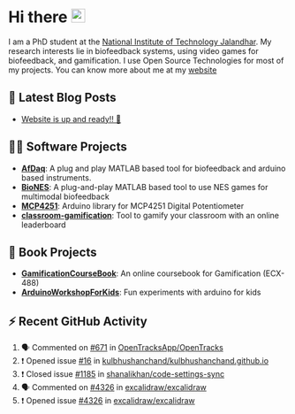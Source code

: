 <!--
**kulbhushanchand/kulbhushanchand** is a ✨ _special_ ✨ repository because its `README.md` (this file) appears on your GitHub profile.

Here are some ideas to get you started:

- 🔭 I’m currently working on ...
- 🌱 I’m currently learning ...
- 👯 I’m looking to collaborate on ...
- 🤔 I’m looking for help with ...
- 💬 Ask me about ...
- 📫 How to reach me: ...
- 😄 Pronouns: ...
- ⚡ Fun fact: ...
-->

# Hi there <img src="https://media.giphy.com/media/hvRJCLFzcasrR4ia7z/giphy.gif" width="25px" alt="hi">

<!--
<p align="center">

  <a href="https://kulbhushanchand.github.io/" title="Personal Website">
    <img src="assets\globe-solid.svg" height="25px" alt="link-logo" />
  </a>
&nbsp;  
  <a href="https://www.linkedin.com/in/kulbhushan-chand/" title="LinkedIn">
    <img src="assets\linkedin-in-brands.svg" height="25px" alt="linkedin-logo" />
  </a>
&nbsp;
  <a href="https://scholar.google.co.in/citations?user=s9_oY5MAAAAJ&hl" title="Google Scholar">
    <img src="assets\Google_Scholar_logo.svg" height="25px" alt="google-scholar-logo" />
  </a>
&nbsp;
  <a href="https://orcid.org/0000-0001-6502-0748" title="ORCID">
    <img src="assets\orcid-brands.svg" height="25px" alt="orcid-logo" />
  </a>
&nbsp;
  <a href="https://www.researchgate.net/profile/Kulbhushan-Chand" title="ResearchGate">
    <img src="assets\researchgate-brands.svg" height="25px" alt="researchgate-logo" />
  </a>
&nbsp;
  <a href="https://github.com/kulbhushanchand" title="GitHub">
    <img src="assets\github-brands.svg" height="25px" alt="github-logo" />
  </a>
&nbsp;
  <a href="https://osf.io/wxqdj/" title="OSF">
    <img src="assets\cos-shield.png" height="25px" alt="osf-logo" />
  </a>
&nbsp;
  <a href="https://www.youtube.com/c/KulbhushanChand" title="YouTube">
    <img src="assets\youtube-brands.svg" height="25px" alt="youtube-logo" />
  </a>

</p>
-->

I am a PhD student at the [National Institute of Technology Jalandhar](https://www.nitj.ac.in/). My research interests lie in biofeedback systems, using video games for biofeedback, and gamification. I use Open Source Technologies for most of my projects. You can know more about me at my [website](https://kulbhushanchand.github.io/)

## 📕 Latest Blog Posts

<!-- BLOG-POST-LIST:START -->
- [Website is up and ready!! 🎉](https://kulbhushanchand.github.io/website-is-up-and-ready/)
<!-- BLOG-POST-LIST:END -->


## 👨‍💻 Software Projects 

- [**AfDaq**](https://github.com/kulbhushanchand/AfDaq): A plug and play MATLAB based tool for biofeedback and arduino based instruments.
- [**BioNES**](https://github.com/kulbhushanchand/BioNES): A plug-and-play MATLAB based tool to use NES games for multimodal biofeedback
- [**MCP4251**](https://github.com/kulbhushanchand/MCP4251): Arduino library for MCP4251 Digital Potentiometer
- [**classroom-gamification**](https://github.com/kulbhushanchand/classroom-gamification): Tool to gamify your classroom with an online leaderboard


## 📖 Book Projects 

- [**GamificationCourseBook**](https://github.com/kulbhushanchand/GamificationCourseBook): An online coursebook for Gamification (ECX-488)
- [**ArduinoWorkshopForKids**](https://github.com/kulbhushanchand/ArduinoWorkshopForKids): Fun experiments with arduino for kids


## ⚡ Recent GitHub Activity

<!--START_SECTION:activity-->
1. 🗣 Commented on [#671](https://github.com/OpenTracksApp/OpenTracks/issues/671) in [OpenTracksApp/OpenTracks](https://github.com/OpenTracksApp/OpenTracks)
2. ❗️ Opened issue [#16](https://github.com/kulbhushanchand/kulbhushanchand.github.io/issues/16) in [kulbhushanchand/kulbhushanchand.github.io](https://github.com/kulbhushanchand/kulbhushanchand.github.io)
3. ❗️ Closed issue [#1185](https://github.com/shanalikhan/code-settings-sync/issues/1185) in [shanalikhan/code-settings-sync](https://github.com/shanalikhan/code-settings-sync)
4. 🗣 Commented on [#4326](https://github.com/excalidraw/excalidraw/issues/4326) in [excalidraw/excalidraw](https://github.com/excalidraw/excalidraw)
5. ❗️ Opened issue [#4326](https://github.com/excalidraw/excalidraw/issues/4326) in [excalidraw/excalidraw](https://github.com/excalidraw/excalidraw)
<!--END_SECTION:activity-->



<!--
## Online Profiles

- **Personal website**: [kulbhushanchand.github.io](http://kulbhushanchand.github.io/)
- **LinkedIn**: [kulbhushan-chand](https://www.linkedin.com/in/kulbhushan-chand)
- **Google Scholar**: [s9_oY5MAAAAJ&hl](https://scholar.google.co.in/citations?user=s9_oY5MAAAAJ&hl)
- **ORCID**: [0000-0001-6502-0748](https://orcid.org/0000-0001-6502-0748)
- **ResearchGate**: [Kulbhushan-Chand](https://www.researchgate.net/profile/Kulbhushan-Chand)
- **GitHub**: [kulbhushanchand](https://github.com/kulbhushanchand)
- **OSF**: [wxqdj](https://osf.io/wxqdj)
- **YouTube**: [KulbhushanChand](https://www.youtube.com/c/KulbhushanChand)
-->
<!--
[![Kulbhushan Chand's GitHub stats](https://github-readme-stats.vercel.app/api?username=kulbhushanchand&count_private=true&show_icons=true&theme=vue)](https://github.com/anuraghazra/github-readme-stats)
-->


<!--

---
> I'm the type of person that if you ask me a question and I don't know the answer, I'm gonna tell you that I don't know. But I bet you what, I know how to find the answer and I will find the answer. [- *The Pursuit of Happyness*](https://www.imdb.com/title/tt0454921/) 
-->